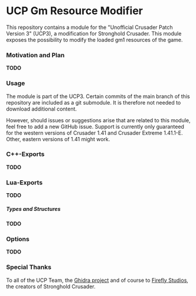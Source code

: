 # UCP Gm Resource Modifier

This repository contains a module for the "Unofficial Crusader Patch Version 3" (UCP3), a modification for Stronghold Crusader.
This module exposes the possibility to modify the loaded gm1 resources of the game.


### Motivation and Plan

**TODO**


### Usage

The module is part of the UCP3. Certain commits of the main branch of this repository are included as a git submodule.
It is therefore not needed to download additional content.

However, should issues or suggestions arise that are related to this module, feel free to add a new GitHub issue.
Support is currently only guaranteed for the western versions of Crusader 1.41 and Crusader Extreme 1.41.1-E.
Other, eastern versions of 1.41 might work.


### C++-Exports

**TODO**


### Lua-Exports

**TODO**


##### Types and Structures

**TODO**


### Options

**TODO**


### Special Thanks

To all of the UCP Team, the [Ghidra project](https://github.com/NationalSecurityAgency/ghidra) and
of course to [Firefly Studios](https://fireflyworlds.com/), the creators of Stronghold Crusader.

